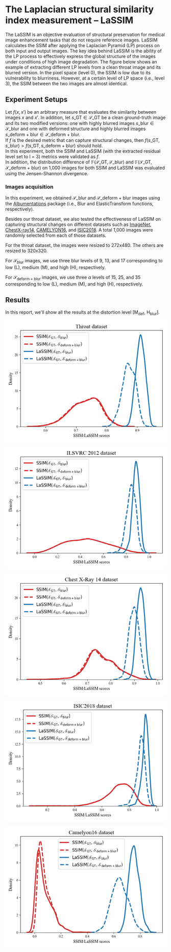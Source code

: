# The Laplacian structural similarity index measurement – LaSSIM

The LaSSIM is an objective evaluation of structural preservation for medical image enhancement tasks that do not require reference images. LaSSIM calculates the SSIM after applying the Laplacian Pyramid (LP) process on both input and output images. The key idea behind LaSSIM is the ability of the LP process to effectively express the global structure of the images under conditions of high image degradation. The figure below shows an example of extracting different LP levels from a clean throat image and its blurred version. In the pixel space (level 0), the SSIM is low due to its vulnerability to blurriness. However, at a certain level of LP space (i.e., level 3), the SSIM between the two images are almost identical.

## **Experiment Setups**
Let $f(x, x')$ be an arbitrary measure that evaluates the similarity between images $x$ and $x'$. In addition, let $s\_\mathrm{GT} \in \mathcal{S}\_{\mathrm{GT}}$ be a clean ground-truth image and its two modified versions: one with highly blurred images $s\_\mathrm{blur} \in \mathcal{S}\_{\mathrm{blur}}$ and one with deformed structure and highly blurred images $s\_\mathrm{deform+blur} \in \mathcal{S}\_{\mathrm{deform+blur}}$.  
If $f$ is the desired metric that can capture structural changes, then $f(s\_\mathrm{GT},s\_\mathrm{blur})>f(s\_\mathrm{GT},s\_\mathrm{deform+blur})$ should hold.  
In this experiment, both the SSIM and LaSSIM (with the extracted residual level set to l = 3) metrics were validated as $f$.  
In addition, the distribution difference of $\mathbb{F}(\mathcal{S}\_\mathrm{GT}, \mathcal{S}\_\mathrm{blur})$ and $\mathbb{F}(\mathcal{S}\_\mathrm{GT}, \mathcal{S}\_\mathrm{deform+blur})$ on 1,000 images for both SSIM and LaSSIM was evaluated using the Jensen-Shannon divergence.  

### **Images acquisition**
In this experiment, we obtained $\mathcal{S}\_\mathrm{blur}$ and $\mathcal{S}\_\mathrm{deform+blur}$ images using the [Albumentations](https://albumentations.ai/) package (i.e., Blur and ElasticTransform functions, respectively). 

Besides our throat dataset, we also tested the effectiveness of LaSSIM on capturing structural changes on different datasets such as [ImageNet](https://www.image-net.org/challenges/LSVRC/2012/index.php), [ChestX-ray14](https://nihcc.app.box.com/v/ChestXray-NIHCC), [CAMELYON16](https://camelyon16.grand-challenge.org/), and [ISIC2018](https://challenge.isic-archive.com/landing/2018/). 
A total 1,000 images were randomly selected from each of those datasets.  

For the throat dataset, the images were resized to 272x480. The others are resized to 320x320.  

For $\mathcal{S}_\mathrm{blur}$ images, we use three blur levels of 9, 13, and 17 corresponding to low (L), medium (M), and high (H), respectively.  

For $\mathcal{S}_\mathrm{deform+blur}$ images, we use three $\alpha$ levels of 15, 25, and 35 corresponding to low (L), medium (M), and high (H), respectively. 

## **Results**
In this report, we'll show all the results at the distortion level $\lbrack\mathrm{M_{def}}$, $\mathrm{H_{blur}}\rbrack$.

![Result image](Results/aillis_SSIM_vs_LaSSIM.png)

![Result image](Results/imagenet_SSIM_vs_LaSSIM.png)

![Result image](Results/chestxray_SSIM_vs_LaSSIM.png)

![Result image](Results/isic_SSIM_vs_LaSSIM.png)

![Result image](Results/camelyon_SSIM_vs_LaSSIM.png)